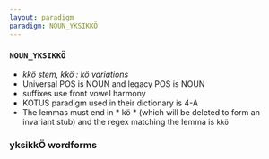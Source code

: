 ```yaml
---
layout: paradigm
paradigm: NOUN_YKSIKKÖ
---
```

### ` NOUN_YKSIKKÖ `

* _kkö stem, kkö : kö variations_
* Universal POS is NOUN and legacy POS is NOUN
* suffixes use front vowel harmony
* KOTUS paradigm used in their dictionary is 4-A
* The lemmas must end in * kö * (which will be deleted to form an invariant stub) and the regex matching the lemma is ` kkö `

### yksikkÖ wordforms


